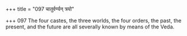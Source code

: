 +++
title = "097 चातुर्वर्ण्यन् त्रयो"

+++
097	The four castes, the three worlds, the four orders, the past, the present, and the future are all severally known by means of the Veda.